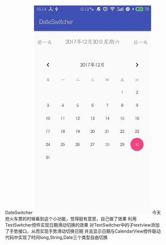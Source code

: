 DateSwitcher
![抢火车票的时候看到这个小功能，觉得挺有意思，自己做了效果](https://github.com/wanchunli/DateSwitcher/blob/master/picture1.jpg)
今天抢火车票的时候看到这个小功能，觉得挺有意思，自己做了效果
利用TextSwitcher控件实现日期滑动切换的效果
对TextSwitcher中的子textview添加了手势接口，从而实现手势滑动切换日期
并且显示日期与CalendarView控件联动
代码中实现了时间long,String,Date三个类型自由切换
